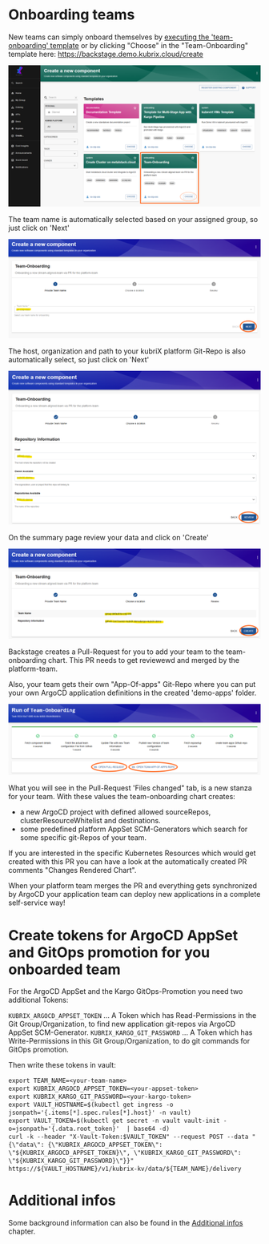 # Onboarding teams

New teams can simply onboard themselves by [executing the 'team-onboarding' template](https://backstage.demo.kubrix.cloud/create/templates/default/team-onboarding) or by clicking "Choose" in the "Team-Onboarding" template here: https://backstage.demo.kubrix.cloud/create

![image](../../img/team-onboarding-1.png)

The team name is automatically selected based on your assigned group, so just click on 'Next'

![image](../../img/team-onboarding-2.png)

The host, organization and path to your kubriX platform Git-Repo is also automatically select, so just click on 'Next'

![image](../../img/team-onboarding-3.png)

On the summary page review your data and click on 'Create'

![image](../../img/team-onboarding-4.png)

Backstage creates a Pull-Request for you to add your team to the team-onboarding chart. This PR needs to get reviewewd and merged by the platform-team.

Also, your team gets their own "App-Of-apps" Git-Repo where you can put your own ArgoCD application definitions in the created 'demo-apps' folder.

![image](../../img/team-onboarding-5.png)

What you will see in the Pull-Request 'Files changed" tab, is a new stanza for your team.
With these values the team-onboarding chart creates:

* a new ArgoCD project with defined allowed sourceRepos, clusterResourceWhitelist and destinations.
* some predefined platform AppSet SCM-Generators which search for some specific git-Repos of your team.

If you are interested in the specific Kubernetes Resources which would get created with this PR
you can have a look at the automatically created PR comments "Changes Rendered Chart".

When your platform team merges the PR and everything gets synchronized by ArgoCD 
your application team can deploy new applications in a complete self-service way!

# Create tokens for ArgoCD AppSet and GitOps promotion for you onboarded team

For the ArgoCD AppSet and the Kargo GitOps-Promotion you need two additional Tokens:

`KUBRIX_ARGOCD_APPSET_TOKEN` ... A Token which has Read-Permissions in the Git Group/Organization, to find new application git-repos via ArgoCD AppSet SCM-Generator.
`KUBRIX_KARGO_GIT_PASSWORD` ... A Token which has Write-Permissions in this Git Group/Organization, to do git commands for GitOps promotion.

Then write these tokens in vault:

```
export TEAM_NAME=<your-team-name>
export KUBRIX_ARGOCD_APPSET_TOKEN=<your-appset-token>
export KUBRIX_KARGO_GIT_PASSWORD=<your-kargo-token>
export VAULT_HOSTNAME=$(kubectl get ingress -o jsonpath='{.items[*].spec.rules[*].host}' -n vault)
export VAULT_TOKEN=$(kubectl get secret -n vault vault-init -o=jsonpath='{.data.root_token}'  | base64 -d)
curl -k --header "X-Vault-Token:$VAULT_TOKEN" --request POST --data "{\"data\": {\"KUBRIX_ARGOCD_APPSET_TOKEN\": \"${KUBRIX_ARGOCD_APPSET_TOKEN}\", \"KUBRIX_KARGO_GIT_PASSWORD\":
\"${KUBRIX_KARGO_GIT_PASSWORD}\"}}" https://${VAULT_HOSTNAME}/v1/kubrix-kv/data/${TEAM_NAME}/delivery
```

# Additional infos

Some background information can also be found in the [Additional infos](onboarding-additional-infos.md) chapter.


